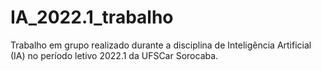 # IA_2022.1_trabalho
Trabalho em grupo realizado durante a disciplina de Inteligência Artificial (IA) no período letivo 2022.1 da UFSCar Sorocaba.
